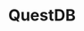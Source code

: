---
title: QuestDB
categories:
  - database
docs:
  - id: java
    url: https://www.testcontainers.org/modules/databases/questdb/
    example: |
      ```java
      QuestDBContainer questdb = new QuestDBContainer();
      ```
description: |
  QuestDB is an open-source time-series database for high throughput ingestion and fast SQL queries with operational simplicity. It supports schema-agnostic ingestion using the InfluxDB line protocol, PostgreSQL wire protocol, and a REST API for bulk imports and exports.
---